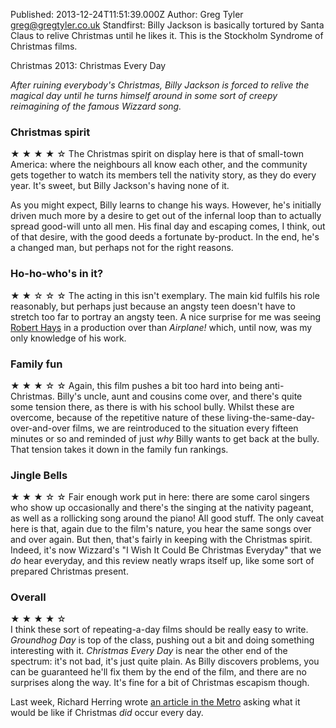 Published: 2013-12-24T11:51:39.000Z
Author: Greg Tyler <greg@gregtyler.co.uk>
Standfirst: Billy Jackson is basically tortured by Santa Claus to relive Christmas until he likes it. This is the Stockholm Syndrome of Christmas films.

Christmas 2013: Christmas Every Day

_After ruining everybody's Christmas, Billy Jackson is forced to relive the magical day until he turns himself around in some sort of creepy reimagining of the famous Wizzard song._   


### Christmas spirit


★ ★ ★ ★ ☆ The Christmas spirit on display here is that of small-town America: where the neighbours all know each other, and the community gets together to watch its members tell the nativity story, as they do every year. It's sweet, but Billy Jackson's having none of it.   

As you might expect, Billy learns to change his ways. However, he's initially driven much more by a desire to get out of the infernal loop than to actually spread good-will unto all men. His final day and escaping comes, I think, out of that desire, with the good deeds a fortunate by-product. In the end, he's a changed man, but perhaps not for the right reasons.   


### Ho-ho-who's in it?


★ ★ ☆ ☆ ☆ The acting in this isn't exemplary. The main kid fulfils his role reasonably, but perhaps just because an angsty teen doesn't have to stretch too far to portray an angsty teen. A nice surprise for me was seeing [Robert Hays][2] in a production over than _Airplane!_ which, until now, was my only knowledge of his work.   


### Family fun


★ ★ ★ ☆ ☆ Again, this film pushes a bit too hard into being anti-Christmas. Billy's uncle, aunt and cousins come over, and there's quite some tension there, as there is with his school bully. Whilst these are overcome, because of the repetitive nature of these living-the-same-day-over-and-over films, we are reintroduced to the situation every fifteen minutes or so and reminded of just _why_ Billy wants to get back at the bully. That tension takes it down in the family fun rankings.   


### Jingle Bells


★ ★ ★ ☆ ☆ Fair enough work put in here: there are some carol singers who show up occasionally and there's the singing at the nativity pageant, as well as a rollicking song around the piano! All good stuff. The only caveat here is that, again due to the film's nature, you hear the same songs over and over again. But then, that's fairly in keeping with the Christmas spirit. Indeed, it's now Wizzard's "I Wish It Could Be Christmas Everyday" that we _do_ hear everyday, and this review neatly wraps itself up, like some sort of prepared Christmas present.   


### Overall


★ ★ ★ ★ ☆   
I think these sort of repeating-a-day films should be really easy to write. _Groundhog Day_ is top of the class, pushing out a bit and doing something interesting with it. _Christmas Every Day_ is near the other end of the spectrum: it's not bad, it's just quite plain. As Billy discovers problems, you can be guaranteed he'll fix them by the end of the film, and there are no surprises along the way. It's fine for a bit of Christmas escapism though.   


Last week, Richard Herring wrote [an article in the Metro][3] asking what it would be like if Christmas _did_ occur every day.

[1]: http://gregtyler.co.uk/christmas-2013-film-list/
[2]: http://www.imdb.com/name/nm0001332/
[3]: http://metro.co.uk/2013/12/20/richard-herring-ponders-what-life-would-be-like-if-roy-wood-got-his-wish-and-it-really-was-christmas-every-day-4236927/
